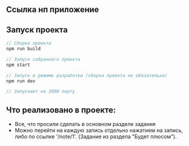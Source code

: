 ## Ссылка нп приложение

## Запуск проекта

```ts
// Сборка проекта
npm run build

// Запуск собранного проекта
npm start

// Запуск в режиме разработки (сборка проекта не обязательна)
npm run dev

// Запускает на 3000 порту
```

## Что реализовано в проекте:

- Все, что просили сделать в основном разделе задания
- Можно перейти на каждую запись отдельно нажатием на запись, либо по
  ссылке '/note/1'. (Задание из раздела "Будет плюсом").
